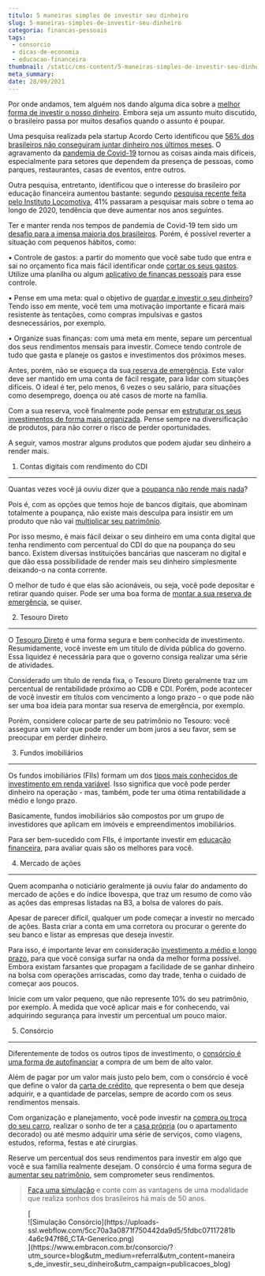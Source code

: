 ```yaml
---
titulo: 5 maneiras simples de investir seu dinheiro
slug: 5-maneiras-simples-de-investir-seu-dinheiro
categoria: financas-pessoais
tags:
 - consorcio
 - dicas-de-economia
 - educacao-financeira
thumbnail: /static/cms-content/5-maneiras-simples-de-investir-seu-dinheiro.jpg
meta_summary: 
date: 28/09/2021
---
```

Por onde andamos, tem alguém nos dando alguma dica sobre a [melhor forma de investir o nosso dinheiro](https://www.embracon.com.br/blog/conheca-4-opcoes-para-quem-quer-comecar-a-investir). Embora seja um assunto muito discutido, o brasileiro passa por muitos desafios quando o assunto é poupar.

Uma pesquisa realizada pela startup Acordo Certo identificou que [56% dos brasileiros não conseguiram juntar dinheiro nos últimos meses](https://exame.com/invest/56-dos-brasileiros-tem-dificuldades-para-guardar-dinheiro/). O agravamento da [pandemia de Covid-19](https://www.embracon.com.br/blog/entenda-a-importancia-do-planejamento-financeiro-em-tempos-de-pandemia) tornou as coisas ainda mais difíceis, especialmente para setores que dependem da presença de pessoas, como parques, restaurantes, casas de eventos, entre outros.

Outra pesquisa, entretanto, identificou que o interesse do brasileiro por educação financeira aumentou bastante: segundo [pesquisa recente feita pelo Instituto Locomotiva](https://www.infomoney.com.br/minhas-financas/pandemia-prejudica-o-orcamento-do-brasileiro-mas-eleva-interesse-por-educacao-financeira-diz-pesquisa/), 41% passaram a pesquisar mais sobre o tema ao longo de 2020, tendência que deve aumentar nos anos seguintes.

Ter e manter renda nos tempos de pandemia de Covid-19 tem sido um [desafio para a imensa maioria dos brasileiros](https://www.embracon.com.br/blog/perda-de-renda-como-lidar). Porém, é possível reverter a situação com pequenos hábitos, como:

 • Controle de gastos: a partir do momento que você sabe tudo que entra e sai no orçamento fica mais fácil identificar onde [cortar os seus gastos](https://www.embracon.com.br/blog/como-identificar-e-eliminar-gastos-desnecessarios). Utilize uma planilha ou algum [aplicativo de finanças pessoais](https://www.embracon.com.br/blog/4-aplicativos-de-financas-para-te-ajudar-a-economizar-mais-dinheiro) para esse controle.

 • Pense em uma meta: qual o objetivo de [guardar e investir o seu dinheiro](https://www.embracon.com.br/blog/guardar-poupar-ou-investir-qual-a-diferenca-entre-os-termos)? Tendo isso em mente, você tem uma motivação importante e ficará mais resistente às tentações, como compras impulsivas e gastos desnecessários, por exemplo.

 • Organize suas finanças: com uma meta em mente, separe um percentual dos seus rendimentos mensais para investir. Comece tendo controle de tudo que gasta e planeje os gastos e investimentos dos próximos meses.

Antes, porém, não se esqueça da sua[ reserva de emergência](https://www.embracon.com.br/blog/como-fazer-uma-reserva-de-emergencia). Este valor deve ser mantido em uma conta de fácil resgate, para lidar com situações difíceis. O ideal é ter, pelo menos, 6 vezes o seu salário, para situações como desemprego, doença ou até casos de morte na família.

Com a sua reserva, você finalmente pode pensar em [estruturar os seus investimentos de forma mais organizada](https://www.embracon.com.br/blog/diversificar-investimentos-financeiros-e-possivel). Pense sempre na diversificação de produtos, para não correr o risco de perder oportunidades.

A seguir, vamos mostrar alguns produtos que podem ajudar seu dinheiro a render mais.

 1. Contas digitais com rendimento do CDI
-----------------------------------------

Quantas vezes você já ouviu dizer que a [poupança não rende mais nada](https://www.embracon.com.br/blog/consorcio-ou-poupanca-quais-sao-as-diferencas-e-como-escolher)?

Pois é, com as opções que temos hoje de bancos digitais, que abominam totalmente a poupança, não existe mais desculpa para insistir em um produto que não vai [multiplicar seu patrimônio](https://www.embracon.com.br/blog/5-formas-de-aumentar-seu-patrimonio-com-o-consorcio).

Por isso mesmo, é mais fácil deixar o seu dinheiro em uma conta digital que tenha rendimento com percentual do CDI do que na poupança do seu banco. Existem diversas instituições bancárias que nasceram no digital e que dão essa possibilidade de render mais seu dinheiro simplesmente deixando-o na conta corrente.

 O melhor de tudo é que elas são acionáveis, ou seja, você pode depositar e retirar quando quiser. Pode ser uma boa forma de [montar a sua reserva de emergência](https://www.embracon.com.br/blog/reserva-financeira-como-preparar-a-sua), se quiser.

 2. Tesouro Direto
------------------

O [Tesouro Direto](https://www.embracon.com.br/blog/tesouro-direto-guia-rapido-com-tudo-o-que-voce-precisa-saber) é uma forma segura e bem conhecida de investimento. Resumidamente, você investe em um título de dívida pública do governo. Essa liquidez é necessária para que o governo consiga realizar uma série de atividades.

Considerado um título de renda fixa, o Tesouro Direto geralmente traz um percentual de rentabilidade próximo ao CDB e CDI. Porém, pode acontecer de você investir em títulos com vencimento a longo prazo - o que pode não ser uma boa ideia para montar sua reserva de emergência, por exemplo.

Porém, considere colocar parte de seu patrimônio no Tesouro: você assegura um valor que pode render um bom juros a seu favor, sem se preocupar em perder dinheiro.

 3. Fundos imobiliários
-----------------------

Os fundos imobiliários (FIIs) formam um dos [tipos mais conhecidos de investimento em renda variável](https://www.embracon.com.br/blog/conheca-4-opcoes-para-quem-quer-comecar-a-investir). Isso significa que você pode perder dinheiro na operação - mas, também, pode ter uma ótima rentabilidade a médio e longo prazo.

Basicamente, fundos imobiliários são compostos por um grupo de investidores que aplicam em imóveis e empreendimentos imobiliários.

Para ser bem-sucedido com FIIs, é importante investir em [educação financeira](https://www.embracon.com.br/blog/entenda-a-importancia-da-educacao-financeira-na-sua-vida), para avaliar quais são os melhores para você.

 4. Mercado de ações
--------------------

Quem acompanha o noticiário geralmente já ouviu falar do andamento do mercado de ações e do índice Ibovespa, que traz um resumo de como vão as ações das empresas listadas na B3, a bolsa de valores do país.

Apesar de parecer difícil, qualquer um pode começar a investir no mercado de ações. Basta criar a conta em uma corretora ou procurar o gerente do seu banco e listar as empresas que deseja investir.

Para isso, é importante levar em consideração [investimento a médio e longo prazo](https://www.embracon.com.br/blog/como-investir-em-curto-medio-e-longo-prazo), para que você consiga surfar na onda da melhor forma possível. Embora existam farsantes que propagam a facilidade de se ganhar dinheiro na bolsa com operações arriscadas, como day trade, tenha o cuidado de começar aos poucos.

Inicie com um valor pequeno, que não represente 10% do seu patrimônio, por exemplo. À medida que você aplicar mais e for conhecendo, vai adquirindo segurança para investir um percentual um pouco maior.

 5. Consórcio
-------------

Diferentemente de todos os outros tipos de investimento, o [consórcio é uma forma de autofinanciar](https://www.embracon.com.br/blog/autofinanciamento-o-que-e-e-como-um-consorcio-pode-ajuda-lo) a compra de um bem de alto valor.

Além de pagar por um valor mais justo pelo bem, com o consórcio é você que define o valor da [carta de crédito](https://www.embracon.com.br/blog/tudo-o-que-voce-precisa-saber-sobre-a-carta-de-credito-de-consorcios), que representa o bem que deseja adquirir, e a quantidade de parcelas, sempre de acordo com os seus rendimentos mensais.

Com organização e planejamento, você pode investir na [compra ou troca do seu carro](https://www.embracon.com.br/blog/quer-trocar-de-carro-veja-como-o-consorcio-pode-te-ajudar), realizar o sonho de ter a [casa própria](https://www.embracon.com.br/blog/como-conquistar-a-estabilidade-da-casa-propria) (ou o apartamento decorado) ou até mesmo adquirir uma série de serviços, como viagens, estudos, reforma, festas e até cirurgias.

Reserve um percentual dos seus rendimentos para investir em algo que você e sua família realmente desejam. O consórcio é uma forma segura de [aumentar seu patrimônio](https://www.embracon.com.br/blog/e-possivel-aumentar-o-patrimonio-saiba-aqui), sem comprometer seus rendimentos.

> [Faça uma simulação](https://www.embracon.com.br/consorcio/?utm_source=blog&utm_medium=referral&utm_content=maneiras_de_investir_seu_dinheiro&utm_campaign=publicacoes_blog) e conte com as vantagens de uma modalidade que realiza sonhos dos brasileiros há mais de 50 anos.

<figure class="w-richtext-figure-type-image w-richtext-align-center">[<div>![Simulação Consórcio](https://uploads-ssl.webflow.com/5cc70a3a0871f750442da9d5/5fdbc07117281b4a6c947f86_CTA-Generico.png)</div>](https://www.embracon.com.br/consorcio/?utm_source=blog&utm_medium=referral&utm_content=maneiras_de_investir_seu_dinheiro&utm_campaign=publicacoes_blog)</figure>
